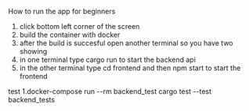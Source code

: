 How to run the app for beginners

1. click bottom left corner of the screen
2. build the container with docker
3. after the build is succesful open another terminal so you have two showing
4. in one terminal type cargo run to start the backend api
5. in the other terminal type cd frontend and then npm start to start the frontend

test
1.docker-compose run --rm backend_test cargo test --test backend_tests